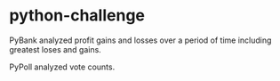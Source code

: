 # python-challenge

PyBank analyzed profit gains and losses over a period of time including greatest loses and gains. 

PyPoll analyzed vote counts. 
